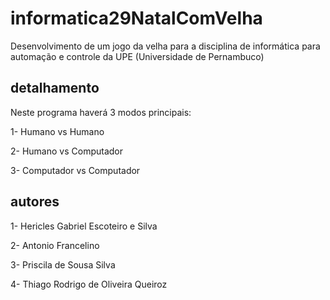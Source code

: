 # informatica29NatalComVelha

Desenvolvimento de um jogo da velha para a disciplina de informática para automação e controle da UPE (Universidade de Pernambuco)

## detalhamento

Neste programa haverá 3 modos principais:

1- Humano vs Humano

2- Humano vs Computador

3- Computador vs Computador


## autores

1- Hericles Gabriel Escoteiro e Silva

2- Antonio Francelino

3- Priscila de Sousa Silva

4- Thiago Rodrigo de Oliveira Queiroz 
